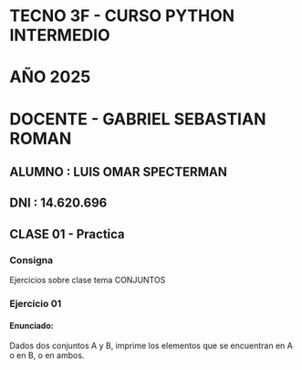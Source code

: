 #  TECNO 3F - CURSO PYTHON INTERMEDIO
#  AÑO 2025
#  DOCENTE  -  GABRIEL SEBASTIAN ROMAN

## ALUMNO : LUIS OMAR SPECTERMAN     

## DNI :  14.620.696

## CLASE 01 - Practica

### Consigna
Ejercicios sobre clase tema CONJUNTOS 

### Ejercicio 01
####  Enunciado:
Dados dos conjuntos A y B, imprime los elementos que se encuentran en A o en B, o en ambos.

